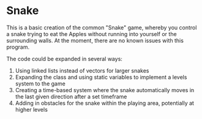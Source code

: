 # Snake

This is a basic creation of the common "Snake" game, whereby you control a snake trying to eat the Apples without running into yourself or the surrounding walls.
At the moment, there are no known issues with this program.

The code could be expanded in several ways:
  1) Using linked lists instead of vectors for larger snakes
  2) Expanding the class and using static variables to implement a levels system to the game
  3) Creating a time-based system where the snake automatically moves in the last given direction after a set timeframe
  4) Adding in obstacles for the snake within the playing area, potentially at higher levels
